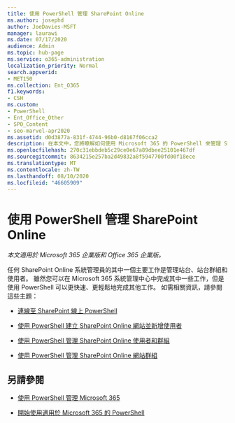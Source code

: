 ```yaml
---
title: 使用 PowerShell 管理 SharePoint Online
ms.author: josephd
author: JoeDavies-MSFT
manager: laurawi
ms.date: 07/17/2020
audience: Admin
ms.topic: hub-page
ms.service: o365-administration
localization_priority: Normal
search.appverid:
- MET150
ms.collection: Ent_O365
f1.keywords:
- CSH
ms.custom:
- PowerShell
- Ent_Office_Other
- SPO_Content
- seo-marvel-apr2020
ms.assetid: d0d3877a-831f-4744-96b0-d8167f06cca2
description: 在本文中，您將瞭解如何使用 Microsoft 365 的 PowerShell 來管理 SharePoint Online 使用者、群組及網站群組。
ms.openlocfilehash: 270c31ebbdeb5c29ce0e67a89dbee25101e467df
ms.sourcegitcommit: 8634215e257ba2d49832a8f5947700fd00f18ece
ms.translationtype: MT
ms.contentlocale: zh-TW
ms.lasthandoff: 08/10/2020
ms.locfileid: "46605909"
---
```

# <a name="manage-sharepoint-online-with-powershell"></a>使用 PowerShell 管理 SharePoint Online

*本文適用於 Microsoft 365 企業版和 Office 365 企業版。*

任何 SharePoint Online 系統管理員的其中一個主要工作是管理站台、站台群組和使用者。 雖然您可以在 Microsoft 365 系統管理中心中完成其中一些工作，但是使用 PowerShell 可以更快速、更輕鬆地完成其他工作。 如需相關資訊，請參閱這些主題：

- [連線至 SharePoint 線上 PowerShell](https://docs.microsoft.com/powershell/sharepoint/sharepoint-online/connect-sharepoint-online?view=sharepoint-ps)
  
- [使用 PowerShell 建立 SharePoint Online 網站並新增使用者](create-sharepoint-sites-and-add-users-with-powershell.md)
    
- [使用 PowerShell 管理 SharePoint Online 使用者和群組](manage-sharepoint-users-and-groups-with-powershell.md)
    
- [使用 PowerShell 管理 SharePoint Online 網站群組](manage-sharepoint-site-groups-with-powershell.md)
    
## <a name="see-also"></a>另請參閱

- [使用 PowerShell 管理 Microsoft 365](manage-office-365-with-office-365-powershell.md)

- [開始使用適用於 Microsoft 365 的 PowerShell](getting-started-with-office-365-powershell.md)
